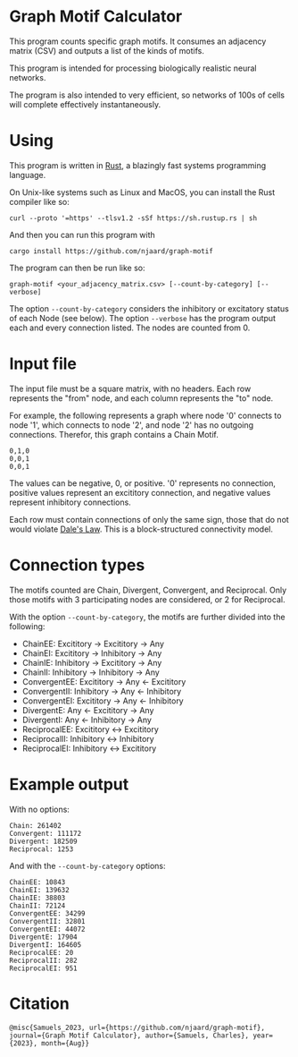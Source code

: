 # Graph Motif Calculator

This program counts specific graph motifs. It consumes an adjacency
matrix (CSV) and outputs a list of the kinds of motifs.

This program is intended for processing biologically realistic neural networks.

The program is also intended to very efficient, so networks of 100s
of cells will complete effectively instantaneously.

# Using
This program is written in [Rust](https://www.rust-lang.org/), a blazingly fast systems programming
language.

On Unix-like systems such as Linux and MacOS, you can install the Rust compiler like so:

```
curl --proto '=https' --tlsv1.2 -sSf https://sh.rustup.rs | sh
```

And then you can run this program with

```cargo install https://github.com/njaard/graph-motif```

The program can then be run like so:

```
graph-motif <your_adjacency_matrix.csv> [--count-by-category] [--verbose]
```

The option `--count-by-category` considers the inhibitory or excitatory status
of each Node (see below). The option `--verbose` has the program output
each and every connection listed. The nodes are counted from 0.


# Input file
The input file must be a square matrix, with no headers. Each row
represents the "from" node, and each column represents the "to" node.

For example, the following represents a graph where
node '0' connects to node '1', which connects to node '2', and
node '2' has no outgoing connections. Therefor, this graph contains a
Chain Motif.

```csv
0,1,0
0,0,1
0,0,1
```

The values can be negative, 0, or positive. '0' represents
no connection, positive values represent an excititory connection,
and negative values represent inhibitory connections.

Each row must contain connections of only the same sign, those that
do not would violate [Dale's Law](https://en.wikipedia.org/wiki/Dale%27s_principle).
This is a block-structured connectivity model.

# Connection types
The motifs counted are Chain, Divergent, Convergent, and Reciprocal. Only
those motifs with 3 participating nodes are considered, or 2 for Reciprocal.

With the option `--count-by-category`, the motifs are further divided into
the following:

 * ChainEE: Excititory -> Excititory -> Any
 * ChainEI: Excititory -> Inhibitory -> Any
 * ChainIE: Inhibitory -> Excititory -> Any
 * ChainII: Inhibitory -> Inhibitory -> Any
 * ConvergentEE: Excititory -> Any <- Excititory
 * ConvergentII: Inhibitory -> Any <- Inhibitory
 * ConvergentEI: Excititory -> Any <- Inhibitory
 * DivergentE: Any <- Excititory -> Any
 * DivergentI: Any <- Inhibitory -> Any
 * ReciprocalEE: Excititory <-> Excititory
 * ReciprocalII: Inhibitory <-> Inhibitory
 * ReciprocalEI: Inhibitory <-> Excititory

# Example output

With no options:

```
Chain: 261402
Convergent: 111172
Divergent: 182509
Reciprocal: 1253
```

And with the `--count-by-category` options:

```
ChainEE: 10843
ChainEI: 139632
ChainIE: 38803
ChainII: 72124
ConvergentEE: 34299
ConvergentII: 32801
ConvergentEI: 44072
DivergentE: 17904
DivergentI: 164605
ReciprocalEE: 20
ReciprocalII: 282
ReciprocalEI: 951
```

# Citation

```
@misc{Samuels_2023, url={https://github.com/njaard/graph-motif}, journal={Graph Motif Calculator}, author={Samuels, Charles}, year={2023}, month={Aug}}
```
